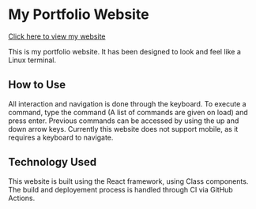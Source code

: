 # My Portfolio Website
[Click here to view my website](https://leviaviv28.github.io/terminal_portfolio_site/)

This is my portfolio website.
It has been designed to look and feel like a Linux terminal.

## How to Use
All interaction and navigation is done through the keyboard.
To execute a command, type the command (A list of commands are given on load) and press enter.
Previous commands can be accessed by using the up and down arrow keys.
Currently this website does not support mobile, as it requires a keyboard to navigate.

## Technology Used
This website is built using the React framework, using Class components.
The build and deployement process is handled through CI via GitHub Actions.